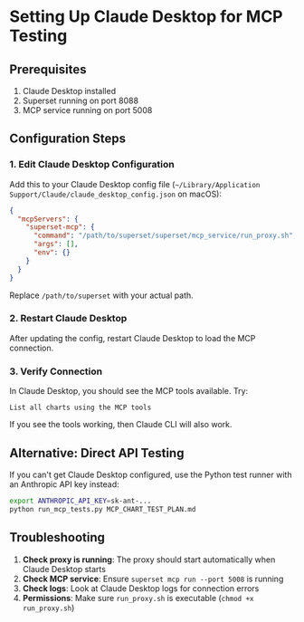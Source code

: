 # Setting Up Claude Desktop for MCP Testing

## Prerequisites
1. Claude Desktop installed
2. Superset running on port 8088
3. MCP service running on port 5008

## Configuration Steps

### 1. Edit Claude Desktop Configuration

Add this to your Claude Desktop config file (`~/Library/Application Support/Claude/claude_desktop_config.json` on macOS):

```json
{
  "mcpServers": {
    "superset-mcp": {
      "command": "/path/to/superset/superset/mcp_service/run_proxy.sh",
      "args": [],
      "env": {}
    }
  }
}
```

Replace `/path/to/superset` with your actual path.

### 2. Restart Claude Desktop

After updating the config, restart Claude Desktop to load the MCP connection.

### 3. Verify Connection

In Claude Desktop, you should see the MCP tools available. Try:
```
List all charts using the MCP tools
```

If you see the tools working, then Claude CLI will also work.

## Alternative: Direct API Testing

If you can't get Claude Desktop configured, use the Python test runner with an Anthropic API key instead:

```bash
export ANTHROPIC_API_KEY=sk-ant-...
python run_mcp_tests.py MCP_CHART_TEST_PLAN.md
```

## Troubleshooting

1. **Check proxy is running**: The proxy should start automatically when Claude Desktop starts
2. **Check MCP service**: Ensure `superset mcp run --port 5008` is running
3. **Check logs**: Look at Claude Desktop logs for connection errors
4. **Permissions**: Make sure `run_proxy.sh` is executable (`chmod +x run_proxy.sh`)
